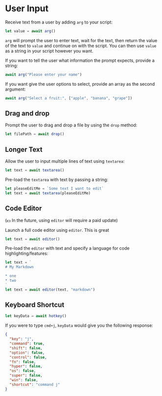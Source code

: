 <meta path="help/user-input">
      
# User Input

Receive text from a user by adding `arg` to your script:

```js
let value = await arg()
```

`arg` will prompt the user to enter text, wait for the text, then return the value of the text to `value` and continue on with the script.
You can then use `value` as a string in your script however you want.

If you want to tell the user what information the prompt expects, provide a string:

```js
await arg("Please enter your name")
```

If you want give the user options to select, provide an array as the second argument:

```js
await arg("Select a fruit:", ["apple", "banana", "grape"])
```

## Drag and drop

Prompt the user to drag and drop a file by using the `drop` method:

```js
let filePath = await drop()
```

## Longer Text

Allow the user to input multiple lines of text using `textarea`:

```js
let text = await textarea()
```

Pre-load the `textarea` with text by passing a string:

```js
let pleaseEditMe = `Some text I want to edit`
let text = await textarea(pleaseEditMe)
```

## Code Editor

(💵 In the future, using `editor` will require a paid update)

Launch a full code editor using `editor`. This is great

```js
let text = await editor()
```

Pre-load the `editor` with text and specify a language for code highlighting/features:

```js
let text = `
# My Markdown

* one
* two
`
let text = await editor(text, "markdown")
```

## Keyboard Shortcut

```js
let keyData = await hotkey()
```

If you were to type `cmd+j`, `keyData` would give you the following response:

```json
{
  "key": "j",
  "command": true,
  "shift": false,
  "option": false,
  "control": false,
  "fn": false,
  "hyper": false,
  "os": false,
  "super": false,
  "win": false,
  "shortcut": "command j"
}
```
